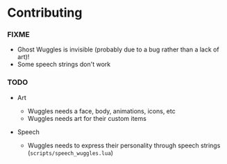 # Contributing

### FIXME

- Ghost Wuggles is invisible (probably due to a bug rather than a lack of art)!
- Some speech strings don't work

### TODO

- Art
  - Wuggles needs a face, body, animations, icons, etc
  - Wuggles needs art for their custom items

- Speech
  - Wuggles needs to express their personality through speech strings (`scripts/speech_wuggles.lua`)
